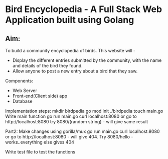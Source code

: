 # Bird Encyclopedia - A Full Stack Web Application built using Golang

## Aim:

To build a community encyclopedia of birds.
This website will :

- Display the different entries submitted by the community, with the name and details of the bird they found.
- Allow anyone to post a new entry about a bird that they saw.

Components:

- Web Server
- Front-end(Client side) app
- Database

Implementation steps:
mkdir birdpedia
go mod init ./birdpedia
touch main.go
Write main function
go run main.go
curl localhost:8080 or go to http://localhost:8080
try 8080/(random string) - will give same result

Part2:
Make changes using gorilla/mux
go run main.go
curl localhost:8080 or go to http://localhost:8080 - will give 404.
Try 8080/hello - works..everything else gives 404

Write test file to test the functions
